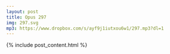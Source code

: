 ```yaml
---
layout: post
title: Opus 297
img: 297.svg
mp3: https://www.dropbox.com/s/ayf9j1iutxou6w1/297.mp3?dl=1
---
```


{% include post_content.html %}
